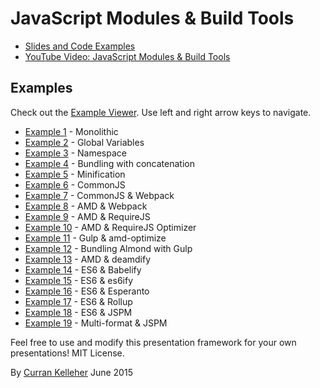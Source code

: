 # JavaScript Modules & Build Tools

* [Slides and Code Examples](http://curran.github.io/screencasts/jsModulesAndBuildTools/examples/viewer/#/)
* [YouTube Video: JavaScript Modules & Build Tools](https://www.youtube.com/watch?v=U4ja6HeBm6s)

## Examples

Check out the [Example Viewer](http://curran.github.io/screencasts/jsModulesAndBuildTools/examples/viewer/#/1). Use left and right arrow keys to navigate.

 * [Example 1](http://curran.github.io/screencasts/jsModulesAndBuildTools/examples/viewer/#/1) - Monolithic
 * [Example 2](http://curran.github.io/screencasts/jsModulesAndBuildTools/examples/viewer/#/2) - Global Variables
 * [Example 3](http://curran.github.io/screencasts/jsModulesAndBuildTools/examples/viewer/#/3) - Namespace
 * [Example 4](http://curran.github.io/screencasts/jsModulesAndBuildTools/examples/viewer/#/4) - Bundling with concatenation
 * [Example 5](http://curran.github.io/screencasts/jsModulesAndBuildTools/examples/viewer/#/5) - Minification
 * [Example 6](http://curran.github.io/screencasts/jsModulesAndBuildTools/examples/viewer/#/6) - CommonJS
 * [Example 7](http://curran.github.io/screencasts/jsModulesAndBuildTools/examples/viewer/#/7) - CommonJS & Webpack
 * [Example 8](http://curran.github.io/screencasts/jsModulesAndBuildTools/examples/viewer/#/8) - AMD & Webpack
 * [Example 9](http://curran.github.io/screencasts/jsModulesAndBuildTools/examples/viewer/#/9) - AMD & RequireJS
 * [Example 10](http://curran.github.io/screencasts/jsModulesAndBuildTools/examples/viewer/#/10) - AMD & RequireJS Optimizer
 * [Example 11](http://curran.github.io/screencasts/jsModulesAndBuildTools/examples/viewer/#/11) - Gulp & amd-optimize
 * [Example 12](http://curran.github.io/screencasts/jsModulesAndBuildTools/examples/viewer/#/12) - Bundling Almond with Gulp
 * [Example 13](http://curran.github.io/screencasts/jsModulesAndBuildTools/examples/viewer/#/13) - AMD & deamdify
 * [Example 14](http://curran.github.io/screencasts/jsModulesAndBuildTools/examples/viewer/#/14) - ES6 & Babelify
 * [Example 15](http://curran.github.io/screencasts/jsModulesAndBuildTools/examples/viewer/#/15) - ES6 & es6ify
 * [Example 16](http://curran.github.io/screencasts/jsModulesAndBuildTools/examples/viewer/#/16) - ES6 & Esperanto
 * [Example 17](http://curran.github.io/screencasts/jsModulesAndBuildTools/examples/viewer/#/17) - ES6 & Rollup
 * [Example 18](http://curran.github.io/screencasts/jsModulesAndBuildTools/examples/viewer/#/18) - ES6 & JSPM
 * [Example 19](http://curran.github.io/screencasts/jsModulesAndBuildTools/examples/viewer/#/19) - Multi-format & JSPM

Feel free to use and modify this presentation framework for your own presentations! MIT License.

By [Curran Kelleher](https://github.com/curran/portfolio) June 2015
